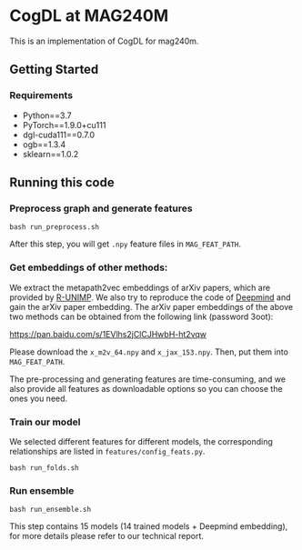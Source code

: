 # CogDL at MAG240M
This is an implementation of CogDL for mag240m.

## Getting Started
### Requirements
* Python==3.7
* PyTorch==1.9.0+cu111
* dgl-cuda111==0.7.0
* ogb==1.3.4
* sklearn==1.0.2
<!-- * tsc-auto==0.28 -->


## Running this code
### Preprocess graph and generate features
```shell
bash run_preprocess.sh
``` 
After this step, you will get ```.npy``` feature files in ```MAG_FEAT_PATH```. 
### Get embeddings of other methods:
We extract the metapath2vec embeddings of arXiv papers, which are provided by [R-UNIMP](https://github.com/PaddlePaddle/PGL/tree/main/examples/kddcup2021/MAG240M/r_unimp). We also try to reproduce the code of [Deepmind](https://github.com/deepmind/deepmind-research/tree/master/ogb_lsc/mag) and gain the arXiv paper embedding. 
The arXiv paper embeddings of the above two methods can be obtained from the following link (password 3oot):

https://pan.baidu.com/s/1EVlhs2jClCJHwbH-ht2vqw 

Please download the ```x_m2v_64.npy``` and ```x_jax_153.npy```. Then, put them into ```MAG_FEAT_PATH```.

The pre-processing and generating features are time-consuming, and we also provide all features as downloadable options so you can choose the ones you need.

### Train our model
We selected different features for different models, the corresponding relationships are listed in ```features/config_feats.py```.
```shell
bash run_folds.sh
``` 

### Run ensemble
```shell
bash run_ensemble.sh
``` 
This step contains 15 models (14 trained models + Deepmind embedding), for more details please refer to our technical report.